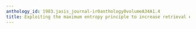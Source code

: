 ```yaml
---
anthology_id: 1983.jasis_journal-ir0anthology0volumeA34A1.4
title: Exploiting the maximum entropy principle to increase retrieval effectiveness
---
```


